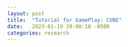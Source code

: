 ```yaml
---
layout: post
title:  "Tutorial for GamePlay: CUBE"
date:   2023-01-19 19:00:10 -0500
categories: research
---
```


